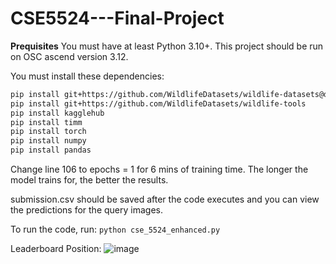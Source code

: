 # CSE5524---Final-Project

**Prequisites**
You must have at least Python 3.10+. This project should be run on OSC ascend version 3.12.

You must install these dependencies:
```bash
pip install git+https://github.com/WildlifeDatasets/wildlife-datasets@develop
pip install git+https://github.com/WildlifeDatasets/wildlife-tools
pip install kagglehub
pip install timm
pip install torch
pip install numpy
pip install pandas
```

Change line 106 to epochs = 1 for 6 mins of training time. The longer the model trains for, the better the results.

submission.csv should be saved after the code executes and you can view the predictions for the query images.

To run the code, run:
`python cse_5524_enhanced.py`


Leaderboard Position:
![image](https://github.com/user-attachments/assets/61a6307f-e0a6-4d9c-876a-1a2bbc22b4ce)
